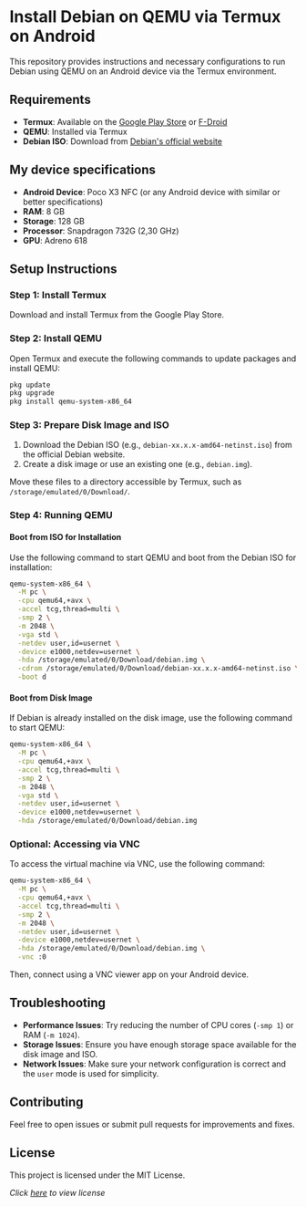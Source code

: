 # Install Debian on QEMU via Termux on Android

This repository provides instructions and necessary configurations to run Debian using QEMU on an Android device via the Termux environment.

## Requirements

- **Termux**: Available on the [Google Play Store](https://play.google.com/store/apps/details?id=com.termux) or [F-Droid](https://f-droid.org/id/packages/com.termux/)
- **QEMU**: Installed via Termux
- **Debian ISO**: Download from [Debian's official website](https://www.debian.org/distrib/)

## My device specifications 

- **Android Device**: Poco X3 NFC (or any Android device with similar or better specifications)
- **RAM**: 8 GB
- **Storage**: 128 GB
- **Processor**: Snapdragon 732G (2,30 GHz)
- **GPU**: Adreno 618

## Setup Instructions

### Step 1: Install Termux

Download and install Termux from the Google Play Store.

### Step 2: Install QEMU

Open Termux and execute the following commands to update packages and install QEMU:

```sh
pkg update
pkg upgrade
pkg install qemu-system-x86_64
```

### Step 3: Prepare Disk Image and ISO

1. Download the Debian ISO (e.g., `debian-xx.x.x-amd64-netinst.iso`) from the official Debian website.
2. Create a disk image or use an existing one (e.g., `debian.img`).

Move these files to a directory accessible by Termux, such as `/storage/emulated/0/Download/`.

### Step 4: Running QEMU

#### Boot from ISO for Installation

Use the following command to start QEMU and boot from the Debian ISO for installation:

```sh
qemu-system-x86_64 \
  -M pc \
  -cpu qemu64,+avx \
  -accel tcg,thread=multi \
  -smp 2 \
  -m 2048 \
  -vga std \
  -netdev user,id=usernet \
  -device e1000,netdev=usernet \
  -hda /storage/emulated/0/Download/debian.img \
  -cdrom /storage/emulated/0/Download/debian-xx.x.x-amd64-netinst.iso \
  -boot d
```

#### Boot from Disk Image

If Debian is already installed on the disk image, use the following command to start QEMU:

```sh
qemu-system-x86_64 \
  -M pc \
  -cpu qemu64,+avx \
  -accel tcg,thread=multi \
  -smp 2 \
  -m 2048 \
  -vga std \
  -netdev user,id=usernet \
  -device e1000,netdev=usernet \
  -hda /storage/emulated/0/Download/debian.img
```

### Optional: Accessing via VNC

To access the virtual machine via VNC, use the following command:

```sh
qemu-system-x86_64 \
  -M pc \
  -cpu qemu64,+avx \
  -accel tcg,thread=multi \
  -smp 2 \
  -m 2048 \
  -netdev user,id=usernet \
  -device e1000,netdev=usernet \
  -hda /storage/emulated/0/Download/debian.img \
  -vnc :0
```

Then, connect using a VNC viewer app on your Android device.

## Troubleshooting

- **Performance Issues**: Try reducing the number of CPU cores (`-smp 1`) or RAM (`-m 1024`).
- **Storage Issues**: Ensure you have enough storage space available for the disk image and ISO.
- **Network Issues**: Make sure your network configuration is correct and the `user` mode is used for simplicity.

## Contributing

Feel free to open issues or submit pull requests for improvements and fixes.

## License

This project is licensed under the MIT License.

*Click [here](https://github.com/Syarifiin10/Debian-On-Termux-With-Qemu/blob/main/LICENSE) to view license*
